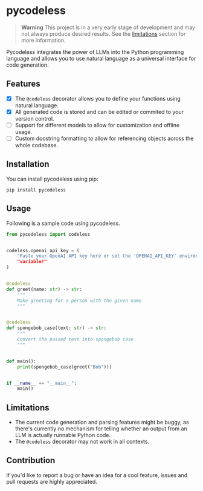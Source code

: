 # pycodeless

> **Warning**
> This project is in a very early stage of development and may not always
> produce desired results. See the [limitations](#limitations) section for
> more information.

Pycodeless integrates the power of LLMs into the Python programming language
and allows you to use natural language as a universal interface for code
generation.

## Features

 - [x] The `@codeless` decorator allows you to define your functions using
 natural language.
 - [x] All generated code is stored and can be edited or commited to your
 version control. 
 - [ ] Support for different models to allow for customization and offline
 usage.
 - [ ] Custom docstring formatting to allow for referencing objects across the
 whole codebase.

## Installation

You can install pycodeless using pip:

```
pip install pycodeless
```

## Usage

Following is a sample code using pycodeless.

```python
from pycodeless import codeless


codeless.openai_api_key = (
    "Paste your OpenAI API key here or set the 'OPENAI_API_KEY' environment
    "variable!"
)


@codeless
def greet(name: str) -> str:
    """
    Make greeting for a person with the given name
    """


@codeless
def spongebob_case(text: str) -> str:
    """
    Convert the passed text into spongebob case
    """


def main():
    print(spongebob_case(greet("Bob")))


if __name__ == "__main__":
    main()

```

## Limitations

 - The current code generation and parsing features might be buggy, as there's
 currently no mechanism for telling whether an output from an LLM is actually
 runnable Python code.
 - The `@codeless` decorator may not work in all contexts.

## Contribution

If you'd like to report a bug or have an idea for a cool feature, issues and pull requests are highly appreciated.

